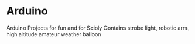 # Arduino
Arduino Projects for fun and for Scioly
Contains strobe light, robotic arm, high altitude amateur weather balloon
